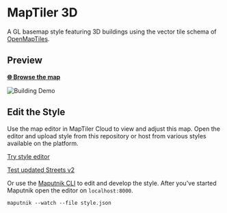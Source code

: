 # MapTiler 3D

A GL basemap style featuring 3D buildings using the vector tile
schema of [OpenMapTiles](https://openmaptiles.org).

## Preview

**[:globe_with_meridians: Browse the map](https://openmaptiles.github.io/maptiler-3d-gl-style)**

![Building Demo](https://user-images.githubusercontent.com/1785486/60903586-e7794780-a271-11e9-93b6-a7b9b36a14c5.png)

## Edit the Style

Use the map editor in MapTiler Cloud to view and adjust this map. Open the editor and upload style from this repository or host from various styles available on the platform.

[Try style editor](https://cloud.maptiler.com/maps/editor)

[Test updated Streets v2](https://cloud.maptiler.com/maps/editor?map=streets-v2)

Or use the [Maputnik CLI](http://openmaptiles.org/docs/style/maputnik/) to edit and develop the style.
After you've started Maputnik open the editor on `localhost:8000`.

```
maputnik --watch --file style.json
```
